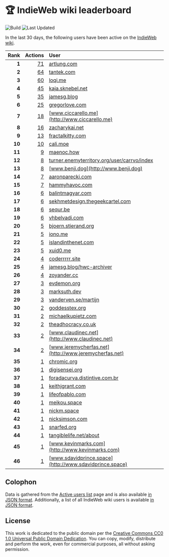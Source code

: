 # 🏆 IndieWeb wiki leaderboard

![Build](https://img.shields.io/github/actions/workflow/status/jgarber623/indieweb-wiki-leaderboard/build.yml?style=for-the-badge)
![Last Updated](https://img.shields.io/badge/last%20updated-28%20February%202025%20at%206:33:40%20UTC-ff5c01?style=for-the-badge)

In the last 30 days, the following users have been active on the [IndieWeb wiki](https://indieweb.org).

| Rank | Actions | User |
|-----:|--------:|:-----|
| **1** | [71](https://indieweb.org/Special:Contributions/Artlung.com) | [artlung.com](http://artlung.com) |
| **2** | [64](https://indieweb.org/Special:Contributions/Tantek.com) | [tantek.com](http://tantek.com) |
| **3** | [60](https://indieweb.org/Special:Contributions/Loqi.me) | [loqi.me](http://loqi.me) |
| **4** | [45](https://indieweb.org/Special:Contributions/Kaja.sknebel.net) | [kaja.sknebel.net](http://kaja.sknebel.net) |
| **5** | [35](https://indieweb.org/Special:Contributions/Jamesg.blog) | [jamesg.blog](http://jamesg.blog) |
| **6** | [25](https://indieweb.org/Special:Contributions/Gregorlove.com) | [gregorlove.com](http://gregorlove.com) |
| **7** | [18](https://indieweb.org/Special:Contributions/Www.ciccarello.me) | [www.ciccarello.me](http://www.ciccarello.me) |
| **8** | [16](https://indieweb.org/Special:Contributions/Zacharykai.net) | [zacharykai.net](http://zacharykai.net) |
| **9** | [13](https://indieweb.org/Special:Contributions/Fractalkitty.com) | [fractalkitty.com](http://fractalkitty.com) |
| **10** | [10](https://indieweb.org/Special:Contributions/Cali.moe) | [cali.moe](http://cali.moe) |
| **11** | [9](https://indieweb.org/Special:Contributions/Maenoc.how) | [maenoc.how](http://maenoc.how) |
| **12** | [8](https://indieweb.org/Special:Contributions/Turner.enemyterritory.org_user_carrvo_index) | [turner.enemyterritory.org/user/carrvo/index](http://turner.enemyterritory.org/user/carrvo/index) |
| **13** | [8](https://indieweb.org/Special:Contributions/Www.benji.dog) | [www.benji.dog](http://www.benji.dog) |
| **14** | [7](https://indieweb.org/Special:Contributions/Aaronparecki.com) | [aaronparecki.com](http://aaronparecki.com) |
| **15** | [7](https://indieweb.org/Special:Contributions/Hammyhavoc.com) | [hammyhavoc.com](http://hammyhavoc.com) |
| **16** | [6](https://indieweb.org/Special:Contributions/Balintmagyar.com) | [balintmagyar.com](http://balintmagyar.com) |
| **17** | [6](https://indieweb.org/Special:Contributions/Sekhmetdesign.thegeekcartel.com) | [sekhmetdesign.thegeekcartel.com](http://sekhmetdesign.thegeekcartel.com) |
| **18** | [6](https://indieweb.org/Special:Contributions/Sequr.be) | [sequr.be](http://sequr.be) |
| **19** | [6](https://indieweb.org/Special:Contributions/Vhbelvadi.com) | [vhbelvadi.com](http://vhbelvadi.com) |
| **20** | [5](https://indieweb.org/Special:Contributions/Bjoern.stierand.org) | [bjoern.stierand.org](http://bjoern.stierand.org) |
| **21** | [5](https://indieweb.org/Special:Contributions/Iono.me) | [iono.me](http://iono.me) |
| **22** | [5](https://indieweb.org/Special:Contributions/Islandinthenet.com) | [islandinthenet.com](http://islandinthenet.com) |
| **23** | [5](https://indieweb.org/Special:Contributions/Xuid0.me) | [xuid0.me](http://xuid0.me) |
| **24** | [4](https://indieweb.org/Special:Contributions/Coderrrrr.site) | [coderrrrr.site](http://coderrrrr.site) |
| **25** | [4](https://indieweb.org/Special:Contributions/Jamesg.blog_hwc-archiver) | [jamesg.blog/hwc-archiver](http://jamesg.blog/hwc-archiver) |
| **26** | [4](https://indieweb.org/Special:Contributions/Zoyander.cc) | [zoyander.cc](http://zoyander.cc) |
| **27** | [3](https://indieweb.org/Special:Contributions/Evdemon.org) | [evdemon.org](http://evdemon.org) |
| **28** | [3](https://indieweb.org/Special:Contributions/Marksuth.dev) | [marksuth.dev](http://marksuth.dev) |
| **29** | [3](https://indieweb.org/Special:Contributions/Vanderven.se_martijn) | [vanderven.se/martijn](http://vanderven.se/martijn) |
| **30** | [2](https://indieweb.org/Special:Contributions/Goddesstex.org) | [goddesstex.org](http://goddesstex.org) |
| **31** | [2](https://indieweb.org/Special:Contributions/Michaelkupietz.com) | [michaelkupietz.com](http://michaelkupietz.com) |
| **32** | [2](https://indieweb.org/Special:Contributions/Theadhocracy.co.uk) | [theadhocracy.co.uk](http://theadhocracy.co.uk) |
| **33** | [2](https://indieweb.org/Special:Contributions/Www.claudinec.net) | [www.claudinec.net](http://www.claudinec.net) |
| **34** | [2](https://indieweb.org/Special:Contributions/Www.jeremycherfas.net) | [www.jeremycherfas.net](http://www.jeremycherfas.net) |
| **35** | [1](https://indieweb.org/Special:Contributions/Chromic.org) | [chromic.org](http://chromic.org) |
| **36** | [1](https://indieweb.org/Special:Contributions/Digisensei.org) | [digisensei.org](http://digisensei.org) |
| **37** | [1](https://indieweb.org/Special:Contributions/Foradacurva.distintive.com.br) | [foradacurva.distintive.com.br](http://foradacurva.distintive.com.br) |
| **38** | [1](https://indieweb.org/Special:Contributions/Keithjgrant.com) | [keithjgrant.com](http://keithjgrant.com) |
| **39** | [1](https://indieweb.org/Special:Contributions/Lifeofpablo.com) | [lifeofpablo.com](http://lifeofpablo.com) |
| **40** | [1](https://indieweb.org/Special:Contributions/Meikou.space) | [meikou.space](http://meikou.space) |
| **41** | [1](https://indieweb.org/Special:Contributions/Nickm.space) | [nickm.space](http://nickm.space) |
| **42** | [1](https://indieweb.org/Special:Contributions/Nicksimson.com) | [nicksimson.com](http://nicksimson.com) |
| **43** | [1](https://indieweb.org/Special:Contributions/Snarfed.org) | [snarfed.org](http://snarfed.org) |
| **44** | [1](https://indieweb.org/Special:Contributions/Tangiblelife.net_about) | [tangiblelife.net/about](http://tangiblelife.net/about) |
| **45** | [1](https://indieweb.org/Special:Contributions/Www.kevinmarks.com) | [www.kevinmarks.com](http://www.kevinmarks.com) |
| **46** | [1](https://indieweb.org/Special:Contributions/Www.sdavidprince.space) | [www.sdavidprince.space](http://www.sdavidprince.space) |


## Colophon

Data is gathered from the [Active users list](https://indieweb.org/Special:ActiveUsers) page and is also available [in JSON format](https://github.com/jgarber623/indieweb-wiki-leaderboard/blob/main/data/leaderboard.json). Additionally, a list of all IndieWeb wiki users is available [in JSON format](https://github.com/jgarber623/indieweb-wiki-leaderboard/blob/main/data/users.json).

## License

This work is dedicated to the public domain per the [Creative Commons CC0 1.0 Universal Public Domain Dedication](https://creativecommons.org/publicdomain/zero/1.0/). You can copy, modify, distribute and perform the work, even for commercial purposes, all without asking permission.
